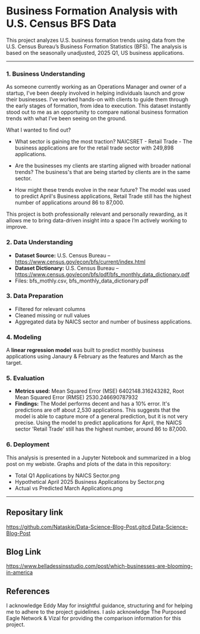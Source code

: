 # Business Formation Analysis with U.S. Census BFS Data

This project analyzes U.S. business formation trends using data from the U.S. Census Bureau’s Business Formation Statistics (BFS). The analysis is based on the seasonally unadjusted, 2025 Q1, US business applications.

---

### 1. Business Understanding

As someone currently working as an Operations Manager and owner of a startup, I’ve been deeply involved in helping individuals launch and grow their businesses. I’ve worked hands-on with clients to guide them through the early stages of formation, from idea to execution. This dataset instantly stood out to me as an opportunity to compare national business formation trends with what I’ve been seeing on the ground.

What I wanted to find out?

- What sector is gaining the most traction? NAICSRET - Retail Trade - The business applications are for the retail trade sector with 249,898 applications.

- Are the businesses my clients are starting aligned with broader national trends? The business's that are being started by clients are in the same sector.

- How might these trends evolve in the near future? The model was used to predict April's Business applications, Retail Trade still has the highest number of applications around 86 to 87,000.

This project is both professionally relevant and personally rewarding, as it allows me to bring data-driven insight into a space I’m actively working to improve.

### 2. Data Understanding
- **Dataset Source:** U.S. Census Bureau – https://www.census.gov/econ/bfs/current/index.html
- **Dataset Dictionary:** U.S. Census Bureau – https://www.census.gov/econ/bfs/pdf/bfs_monthly_data_dictionary.pdf
- Files: bfs_mothly.csv, bfs_monthly_data_dictionary.pdf

### 3. Data Preparation
- Filtered for relevant columns
- Cleaned missing or null values
- Aggregated data by NAICS sector and number of business applications.

### 4. Modeling
A **linear regression model** was built to predict monthly business applications using Janaury & February as the features and March as the target.

### 5. Evaluation
- **Metrics used:** Mean Squared Error (MSE) 6402148.316243282, Root Mean Squared Error (RMSE) 2530.246690787932
- **Findings:** The Model performs decent and has a 10% error. It's predictions are off about 2,530 applications. This suggests that the model is able to capture more of a general prediction, but it is not very precise. Using the model to predict applications for April, the NAICS sector 'Retail Trade' still has the highest number, around 86 to 87,000. 

### 6. Deployment
This analysis is presented in a Jupyter Notebook and summarized in a blog post on my webiste.
Graphs and plots of the data in this repository:
- Total Q1 Applications by NAICS Sector.png
- Hypothetical April 2025 Business Applications by Sector.png
- Actual vs Predicted March Applications.png

---

## Repositary link  

[https://github.com/Nataskie/Data-Science-Blog-Post.gitcd Data-Science-Blog-Post](https://github.com/Nataskie/Data-Sceince-Blog-Post.git)

## Blog Link
https://www.belladessinsstudio.com/post/which-businesses-are-blooming-in-america 

## References
 I acknowledge Eddy May for insightful guidance, structuring and for helping me to adhere to the project guidelines.
 I aslo acknowledge The Purposed Eagle Network & Vizal for providing the comparison information for this project.
